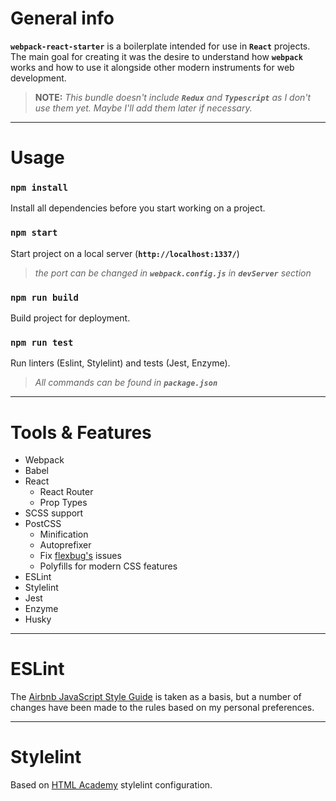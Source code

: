 # General info
**`webpack-react-starter`** is a boilerplate intended for use in **`React`** projects. The main goal for creating it was the desire to understand how **`webpack`** works and how to use it alongside other modern instruments for web development.

> **NOTE:** *This bundle doesn't include **`Redux`** and **`Typescript`** as I don't use them yet. Maybe I'll add them later if necessary.*

***

# Usage
### `npm install`
Install all dependencies before you start working on a project.

### `npm start`
Start project on a local server (**`http://localhost:1337/`**)
> *the port can be changed in **`webpack.config.js`** in **`devServer`** section*

### `npm run build`
Build project for deployment.

### `npm run test`
Run linters (Eslint, Stylelint) and tests (Jest, Enzyme).

> *All commands can be found in **`package.json`***

***


# Tools & Features
* Webpack
* Babel
* React
  * React Router
  * Prop Types
* SCSS support
* PostCSS
  * Minification
  * Autoprefixer
  * Fix [flexbug's](https://github.com/philipwalton/flexbugs) issues
  * Polyfills for modern CSS features
* ESLint
* Stylelint
* Jest
* Enzyme
* Husky

***

# ESLint
The [Airbnb JavaScript Style Guide](https://github.com/airbnb/javascript) is taken as a basis, but a number of changes have been made to the rules based on my personal preferences.

***

# Stylelint
Based on [HTML Academy](https://github.com/htmlacademy/stylelint-config-htmlacademy) stylelint configuration.
